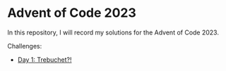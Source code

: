 # Advent of Code 2023

In this repository, I will record my solutions for the Advent of Code 2023.

Challenges:

* [Day 1: Trebuchet?!](./Source/Day-1)

